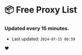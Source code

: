 # :package: Free Proxy List
### Updated every 15 minutes.

- Last updated: `2024-07-15 08:59`

:heart:
